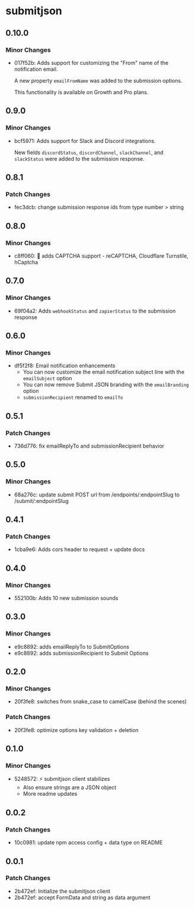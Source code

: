 # submitjson

## 0.10.0

### Minor Changes

- 017f52b: Adds support for customizing the "From" name of the notification email.

  A new property `emailFromName` was added to the submission options.

  This functionality is available on Growth and Pro plans.

## 0.9.0

### Minor Changes

- bcf5971: Adds support for Slack and Discord integrations.

  New fields `discordStatus`, `discordChannel`, `slackChannel`, and `slackStatus` were added to the submission response.

## 0.8.1

### Patch Changes

- fec3dcb: change submission response ids from type number > string

## 0.8.0

### Minor Changes

- c8ff060: 🤖 adds CAPTCHA support - reCAPTCHA, Cloudflare Turnstile, hCaptcha

## 0.7.0

### Minor Changes

- 69f04a2: Adds `webhookStatus` and `zapierStatus` to the submission response

## 0.6.0

### Minor Changes

- df5f2f8: Email notification enhancements
  - You can now customize the email notification subject line with the `emailSubject` option
  - You can now remove Submit JSON branding with the `emailBranding` option
  - `submissionRecipient` renamed to `emailTo`

## 0.5.1

### Patch Changes

- 736d776: fix emailReplyTo and submissionRecipient behavior

## 0.5.0

### Minor Changes

- 68a276c: update submit POST url from /endpoints/:endpointSlug to /submit/:endpointSlug

## 0.4.1

### Patch Changes

- 1cba9e6: Adds cors header to request + update docs

## 0.4.0

### Minor Changes

- 552100b: Adds 10 new submission sounds

## 0.3.0

### Minor Changes

- e9c8892: adds emailReplyTo to SubmitOptions
- e9c8892: adds submissionRecipient to Submit Options

## 0.2.0

### Minor Changes

- 20f3fe8: switches from snake_case to camelCase (behind the scenes)

### Patch Changes

- 20f3fe8: optimize options key validation + deletion

## 0.1.0

### Minor Changes

- 5248572: ⚡️ submitjson client stabilizes
  - Also ensure strings are a JSON object
  - More readme updates

## 0.0.2

### Patch Changes

- 10c0981: update npm access config + data type on README

## 0.0.1

### Patch Changes

- 2b472ef: Initialize the submitjson client
- 2b472ef: accept FormData and string as data argument
